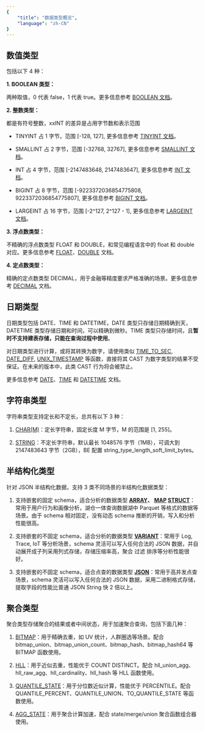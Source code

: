 ```yaml
---
{
    "title": "数据类型概览",
    "language": "zh-CN"
}
---
```


<!--
Licensed to the Apache Software Foundation (ASF) under one
or more contributor license agreements.  See the NOTICE file
distributed with this work for additional information
regarding copyright ownership.  The ASF licenses this file
to you under the Apache License, Version 2.0 (the
"License"); you may not use this file except in compliance
with the License.  You may obtain a copy of the License at

  http://www.apache.org/licenses/LICENSE-2.0

Unless required by applicable law or agreed to in writing,
software distributed under the License is distributed on an
"AS IS" BASIS, WITHOUT WARRANTIES OR CONDITIONS OF ANY
KIND, either express or implied.  See the License for the
specific language governing permissions and limitations
under the License.
-->



## 数值类型

包括以下 4 种：

**1. BOOLEAN 类型：** 

两种取值，0 代表 false，1 代表 true。更多信息参考 [BOOLEAN 文档](../../sql-manual/sql-data-types/numeric/BOOLEAN.md)。

**2. 整数类型：** 

都是有符号整数，xxINT 的差异是占用字节数和表示范围

- TINYINT 占 1 字节，范围 [-128, 127], 更多信息参考 [TINYINT 文档](../../sql-manual/sql-data-types/numeric/TINYINT.md)。

- SMALLINT 占 2 字节，范围 [-32768, 32767], 更多信息参考 [SMALLINT 文档](../../sql-manual/sql-data-types/numeric/SMALLINT.md)。

- INT 占 4 字节，范围 [-2147483648, 2147483647], 更多信息参考 [INT 文档](../../sql-manual/sql-data-types/numeric/INT.md)。

- BIGINT 占 8 字节，范围 [-9223372036854775808, 9223372036854775807], 更多信息参考 [BIGINT 文档](../../sql-manual/sql-data-types/numeric/BIGINT.md)。

- LARGEINT 占 16 字节，范围 [-2^127, 2^127 - 1], 更多信息参考 [LARGEINT 文档](../../sql-manual/sql-data-types/numeric/LARGEINT.md)。

**3. 浮点数类型：** 

不精确的浮点数类型 FLOAT 和 DOUBLE，和常见编程语言中的 float 和 double 对应。更多信息参考 [FLOAT](../../sql-manual/sql-data-types/numeric/FLOAT.md)、[DOUBLE](../../sql-manual/sql-data-types/numeric/DOUBLE.md) 文档。

**4. 定点数类型：** 

精确的定点数类型 DECIMAL，用于金融等精度要求严格准确的场景。更多信息参考 [DECIMAL](../../sql-manual/sql-data-types/numeric/DECIMAL.md) 文档。


## 日期类型

日期类型包括 DATE、TIME 和 DATETIME，DATE 类型只存储日期精确到天，DATETIME 类型存储日期和时间，可以精确到微秒。TIME 类型只存储时间，且**暂时不支持建表存储，只能在查询过程中使用**。

对日期类型进行计算，或将其转换为数字，请使用类似 [TIME_TO_SEC](../../sql-functions/date-time-functions/time-to-sec), [DATE_DIFF](../../sql-functions/date-time-functions/datediff), [UNIX_TIMESTAMP](../../sql-functions/date-time-functions/unix-timestamp) 等函数，直接将其 CAST 为数字类型的结果不受保证。在未来的版本中，此类 CAST 行为将会被禁止。

更多信息参考 [DATE](../../sql-manual/sql-data-types/date-time/DATE)、[TIME](../../sql-manual/sql-data-types/date-time/TIME) 和 [DATETIME](../../sql-manual/sql-data-types/date-time/DATETIME) 文档。


## 字符串类型

字符串类型支持定长和不定长，总共有以下 3 种：

1. [CHAR(M)](../../sql-manual/sql-data-types/string/CHAR.md)：定长字符串，固定长度 M 字节，M 的范围是 [1, 255]。

2. [STRING](../../sql-manual/sql-data-types/string/STRING.md)：不定长字符串，默认最长 1048576 字节（1MB），可调大到 2147483643 字节（2GB），BE 配置 string_type_length_soft_limit_bytes。

## 半结构化类型

针对 JSON 半结构化数据，支持 3 类不同场景的半结构化数据类型：

1. 支持嵌套的固定 schema，适合分析的数据类型 **[ARRAY](../../sql-manual/sql-data-types/semi-structured/ARRAY.md)、 [MAP](../../sql-manual/sql-data-types/semi-structured/MAP.md) [STRUCT](../../sql-manual/sql-data-types/semi-structured/STRUCT.md)**：常用于用户行为和画像分析，湖仓一体查询数据湖中 Parquet 等格式的数据等场景。由于 schema 相对固定，没有动态 schema 推断的开销，写入和分析性能很高。

2. 支持嵌套的不固定 schema，适合分析的数据类型 **[VARIANT](../../sql-manual/sql-data-types/semi-structured/VARIANT.md)**：常用于 Log, Trace, IoT 等分析场景，schema 灵活可以写入任何合法的 JSON 数据，并自动展开成子列采用列式存储，存储压缩率高，聚合 过滤 排序等分析性能很好。

3. 支持嵌套的不固定 schema，适合点查的数据类型 **[JSON](../../sql-manual/sql-data-types/semi-structured/JSON.md)**：常用于高并发点查场景，schema 灵活可以写入任何合法的 JSON 数据，采用二进制格式存储，提取字段的性能比普通 JSON String 快 2 倍以上。

## 聚合类型

聚合类型存储聚合的结果或者中间状态，用于加速聚合查询，包括下面几种：

1. [BITMAP](../../sql-manual/sql-data-types/aggregate/BITMAP.md)：用于精确去重，如 UV 统计，人群圈选等场景。配合 bitmap_union、bitmap_union_count、bitmap_hash、bitmap_hash64 等 BITMAP 函数使用。

2. [HLL](../../sql-manual/sql-data-types/aggregate/HLL.md)：用于近似去重，性能优于 COUNT DISTINCT。配合  hll_union_agg、hll_raw_agg、hll_cardinality、hll_hash 等 HLL 函数使用。

3. [QUANTILE_STATE](../../sql-manual/sql-data-types/aggregate/QUANTILE-STATE.md)：用于分位数近似计算，性能优于 PERCENTILE。配合 QUANTILE_PERCENT、QUANTILE_UNION、TO_QUANTILE_STATE 等函数使用。

4. [AGG_STATE](../../sql-manual/sql-data-types/aggregate/AGG-STATE.md)：用于聚合计算加速，配合 state/merge/union 聚合函数组合器使用。


